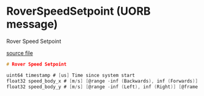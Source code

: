 # RoverSpeedSetpoint (UORB message)

Rover Speed Setpoint

[source file](https://github.com/PX4/PX4-Autopilot/blob/main/msg/RoverSpeedSetpoint.msg)

```c
# Rover Speed Setpoint

uint64 timestamp # [us] Time since system start
float32 speed_body_x # [m/s] [@range -inf (Backwards), inf (Forwards)] [@frame Body] Speed setpoint in body x direction
float32 speed_body_y # [m/s] [@range -inf (Left), inf (Right)] [@frame Body] [@invalid NaN If not mecanum] Mecanum only: Speed setpoint in body y direction

```
